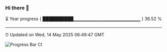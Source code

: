 ### Hi there 👋

⏳ Year progress { ██████████▁▁▁▁▁▁▁▁▁▁▁▁▁▁▁▁▁▁▁▁ } 36.52 %

---

⏰ Updated on Wed, 14 May 2025 06:49:47 GMT

![Progress Bar CI](https://github.com/IshwaranRudhara/GIT-ACTION/workflows/Progress%20Bar%20CI/badge.svg)
